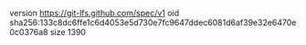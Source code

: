 version https://git-lfs.github.com/spec/v1
oid sha256:133c8dc6ffe1c6d4053e5d730e7fc9647ddec6081d6af39e32e6470e0c0376a8
size 1390
